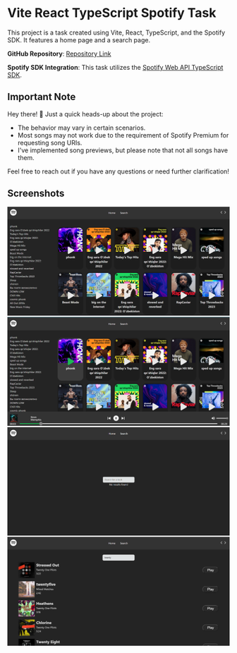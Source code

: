 # Vite React TypeScript Spotify Task

This project is a task created using Vite, React, TypeScript, and the Spotify SDK. It features a home page and a search page.

**GitHub Repository**: [Repository Link](https://github.com/awocato/spoticato)

**Spotify SDK Integration**: This task utilizes the [Spotify Web API TypeScript SDK](https://github.com/spotify/spotify-web-api-ts-sdk).

## Important Note

Hey there! 👋 Just a quick heads-up about the project:

- The behavior may vary in certain scenarios.
- Most songs may not work due to the requirement of Spotify Premium for requesting song URIs.
- I've implemented song previews, but please note that not all songs have them.

Feel free to reach out if you have any questions or need further clarification!

## Screenshots

![Screenshot 1](screenshots/img1.png)
![Screenshot 2](screenshots/img2.png)
![Screenshot 3](screenshots/img3.png)
![Screenshot 4](screenshots/img4.png)

